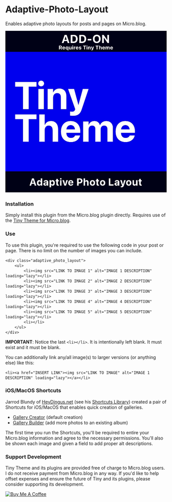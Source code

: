 # Adaptive-Photo-Layout

Enables adaptive photo layouts for posts and pages on Micro.blog.

![Adaptive Photo Layout Icon](https://github.com/MattSLangford/Adaptive-Photo-Layout/blob/main/screenshot.jpg?raw=true)

### Installation

Simply install this plugin from the Micro.blog plugin directly. Requires use of the [Tiny Theme for Micro.blog](https://tinyformicro.blog).

### Use

To use this plugin, you're required to use the following code in your post or page. There is no limit on the number of images you can include.

```
<div class="adaptive_photo_layout">
	<ul>
		<li><img src="LINK TO IMAGE 1" alt="IMAGE 1 DESCRIPTION" loading="lazy"></li>
		<li><img src="LINK TO IMAGE 2" alt="IMAGE 2 DESCRIPTION" loading="lazy"></li>
		<li><img src="LINK TO IMAGE 3" alt="IMAGE 3 DESCRIPTION" loading="lazy"></li>
		<li><img src="LINK TO IMAGE 4" alt="IMAGE 4 DESCRIPTION" loading="lazy"></li>
		<li><img src="LINK TO IMAGE 5" alt="IMAGE 5 DESCRIPTION" loading="lazy"></li>
		<li></li>
	</ul>
</div>
```

**IMPORTANT**: Notice the last `<li></li>`. It is intentionally left blank. It must exist and it must be blank.

You can additionally link any/all image(s) to larger versions (or anything else) like this:

```
<li><a href="INSERT LINK"><img src="LINK TO IMAGE" alt="IMAGE 1 DESCRIPTION" loading="lazy"></a></li>
```

### iOS/MacOS Shortcuts

Jarrod Blundy of [HeyDingus.net](https://heydingus.net) (see his [Shortcuts Library](https://heydingus.net/shortcuts)) created a pair of Shortcuts for iOS/MacOS that enables quick creation of galleries.

- [Gallery Creator](https://www.icloud.com/shortcuts/d356c88c7d924ec4b14c925febfb1fe0) (default creation)
- [Gallery Builder](https://www.icloud.com/shortcuts/111da86d6f544104936b61320da394dd) (add more photos to an existing album)

The first time you run the Shortcuts, you'll be required to entire your Micro.blog information and agree to the necessary permissions. You'll also be shown each image and given a field to add proper alt descriptions.

### Support Development

Tiny Theme and its plugins are provided free of charge to Micro.blog users. I do not receive payment from Micro.blog in any way. If you'd like to help offset expenses and ensure the future of Tiny and its plugins, please consider supporting its development.

<a href="https://www.buymeacoffee.com/mattlangford" target="_blank"><img src="https://cdn.buymeacoffee.com/buttons/v2/default-yellow.png" alt="Buy Me A Coffee" style="height: 60px !important;width: 217px !important;" ></a>
